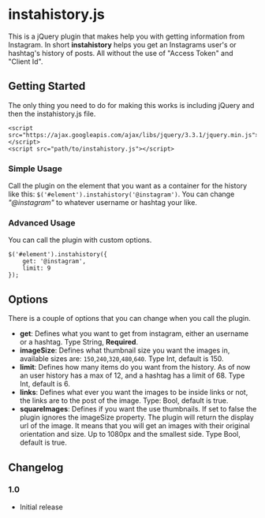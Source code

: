# instahistory.js
This is a jQuery plugin that makes help you with getting information from Instagram. In short **instahistory** helps you get an Instagrams user's or hashtag's history of posts. All without the use of "Access Token" and "Client Id". 
## Getting Started
The only thing you need to do for making this works is including jQuery and then the instahistory.js file.
```
<script src="https://ajax.googleapis.com/ajax/libs/jquery/3.3.1/jquery.min.js"></script>
<script src="path/to/instahistory.js"></script>
```
### Simple Usage
Call the plugin on the element that you want as a container for the history like this: `$('#element').instahistory('@instagram')`. You can change *"@instagram"* to whatever username or hashtag your like. 
### Advanced Usage
You can call the plugin with custom options.
```
$('#element').instahistory({
    get: '@instagram',
    limit: 9
});
```
## Options 
There is a couple of options that you can change when you call the plugin.
- **get**: Defines what you want to get from instagram, either an username or a hashtag. Type String, **Required**.
- **imageSize**: Defines what thumbnail size you want the images in, available sizes are: `150`,`240`,`320`,`480`,`640`. Type Int, default is 150.
- **limit**: Defines how many items do you want from the history. As of now an user history has a max of 12, and a hashtag has a limit of 68. Type Int, default is 6.
- **links**: Defines what ever you want the images to be inside links or not, the links are to the post of the image. Type: Bool, default is true.
- **squareImages**: Defines if you want the use thumbnails. If set to false the plugin ignores the imageSize property. The plugin will return the display url of the image. It means that you will get an images with their original orientation and size. Up to 1080px and the smallest side. Type Bool, default is true.
## Changelog
### 1.0
- Initial release
